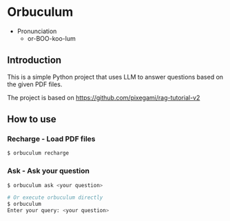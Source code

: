 # Orbuculum

- Pronunciation
    - or-BOO-koo-lum

## Introduction

This is a simple Python project that uses LLM to answer questions based on the given PDF files.

The project is based on https://github.com/pixegami/rag-tutorial-v2

## How to use

### Recharge - Load PDF files

```bash
$ orbuculum recharge
```

### Ask - Ask your question

```bash
$ orbuculum ask <your question>

# Or execute orbuculum directly
$ orbuculum
Enter your query: <your question>
```
